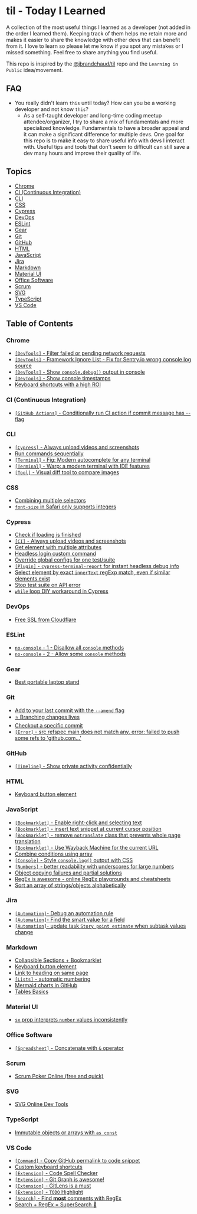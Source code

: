 # til - Today I Learned

A collection of the most useful things I learned as a developer (not added in the order I learned them). Keeping track of them helps me retain more and makes it easier to share the knowledge with other devs that can benefit from it. I love to learn so please let me know if you spot any mistakes or I missed something. Feel free to share anything you find useful.

This repo is inspired by the [@jbrandchaud/til](https://github.com/jbranchaud/til) repo and the `Learning in Public` idea/movement.

## FAQ

- You really didn't learn `this` until today? How can you be a working developer and not know `this`?
  - As a self-taught developer and long-time coding meetup attendee/organizer, I try to share a mix of fundamentals and more specialized knowledge. Fundamentals to have a broader appeal and it can make a significant difference for multiple devs. One goal for this repo is to make it easy to share useful info with devs I interact with. Useful tips and tools that don't seem to difficult can still save a dev many hours and improve their quality of life.

## Topics

- [Chrome](#chrome)
- [CI (Continuous Integration)](#ci)
- [CLI](#cli)
- [CSS](#css)
- [Cypress](#cypress)
- [DevOps](#devops)
- [ESLint](#eslint)
- [Gear](#gear)
- [Git](#git)
- [GitHub](#github)
- [HTML](#html)
- [JavaScript](#javascript)
- [Jira](#jira)
- [Markdown](#markdown)
- [Material UI](#material-ui)
- [Office Software](#office-software)
- [Scrum](#scrum)
- [SVG](#svg)
- [TypeScript](#typescript)
- [VS Code](#vs-code)

## Table of Contents

### Chrome

- [`[DevTools]` - Filter failed or pending network requests](chrome/devtools-filter-failed-or-pending-network-requests.md)
- [`[DevTools]` - Framework Ignore List - Fix for Sentry.io wrong console log source](chrome/devtools-framework-ignore-list-fix-for-sentry.io-wrong-console-log-source.md)
- [`[DevTools]` - Show `console.debug()` output in console](/chrome/devtools-show-console-debug-output.md)
- [`[DevTools]` - Show console timestamps](chrome/devtools-show-console-timestamps.md)
- [Keyboard shortcuts with a high ROI](chrome/keyboard-shortcuts-high-roi.md)

### <a id="ci"></a>CI (Continuous Integration)

- [`[GitHub Actions]` - Conditionally run CI action if commit message has --flag](ci/github-actions-conditionally-run-ci-action-if-commit-message-has-flag.md)

### CLI

- [`[Cypress]` - Always upload videos and screenshots](cypress/ci-always-upload-videos-screenshots.md)
- [Run commands sequentially](cli/run-commands-sequentially.md)
- [`[Terminal]` - Fig: Modern autocomplete for any terminal](cli/terminal-fig-modern-autocomplete-for-any-terminal.md)
- [`[Terminal]` - Warp: a modern terminal with IDE features](cli/terminal-warp-a-modern-terminal-with-ide-features.md)
- [`[Tool]` - Visual diff tool to compare images](cli/tool-visual-diff-tool-compare-images.md)

### CSS

- [Combining multiple selectors](css/combining-multiple-selectors.md)
- [`font-size` in Safari only supports integers](css/font-size-in-safari-only-supports-integers.md)

### Cypress

- [Check if loading is finished](cypress/check-if-loading-finished.md)
- [`[CI]` - Always upload videos and screenshots](cypress/ci-always-upload-videos-screenshots.md)
- [Get element with multiple attributes](cypress/get-element-with-multiple-attributes.md)
- [Headless login custom command](cypress/headless-login-custom-command.md)
- [Override global configs for one test/suite](cypress/override-global-configs-one-test-suite.md)
- [`[Plugin]` - `cypress-terminal-report` for instant headless debug info](cypress/plugin-cypress-terminal-report-instant-headless-debug-info.md)
- [Select element by exact `innerText` regExp match, even if similar elements exist](cypress/select-element-by-exact-innerText-regex-match.md)
- [Stop test suite on API error](cypress/stop-test-suite-on-api-error.md)
- [`while` loop DIY workaround in Cypress](cypress/while-loop-diy-workaround-cypress.md)

### DevOps

- [Free SSL from Cloudflare](devops/free-ssl-cloudflare.md)

### ESLint

- [`no-console` - 1 - Disallow all `console` methods](eslint/no-console-1-disallow-all-console-methods.md)
- [`no-console` - 2 - Allow some `console` methods](eslint/no-console-2-allow-some-console-methods.md)

### Gear

- [Best portable laptop stand](gear/best-portable-laptop-stand.md)

### Git

- [Add to your last commit with the `--amend` flag](git/add-to-your-last-commit-with-amend-flag.md)
- [⭐️ Branching changes lives](git/branching-changes-lives.md)
- [Checkout a specific commit](git/checkout-specific-commit.md)
- [`[Error]` - src refspec main does not match any. error: failed to push some refs to 'github.com...'](git/error-src-refspec-main-does-not-match-any.md)

### GitHub

- [`[Timeline]` - Show private activity confidentially](github/timeline-show-private-activity-confidentially.md)

### HTML

- [Keyboard button element](html/keyboard-button-element.md)

### JavaScript

- [`[Bookmarklet]` - Enable right-click and selecting text](javascript/bookmarklet-enable-right-click-selecting-text.md)
- [`[Bookmarklet]` - insert text snippet at current cursor position](markdown/collapsible-sections-plus-bookmarklet.md)
- [`[Bookmarklet]` - remove `notranslate` class that prevents whole page translation](javascript/bookmarklet-remove-notranslate-class-that-prevents-whole-page-translation.md)
- [`[Bookmarklet]` - Use Wayback Machine for the current URL](javascript/bookmarklet-use-wayback-machine-on-current-page.md)
- [Combine conditions using array](javascript/combine-conditions-using-array.md)
- [`[Console]` - Style `console.log()` output with CSS](javascript/console-style-console-log-output-css.md)
- [`[Numbers]` - better readability with underscores for large numbers](javascript/numbers-better-readability-with-underscores-for-large-numbers.md)
- [Object copying failures and partial solutions](javascript/object-copying-failures-and-partial-solutions.md)
- [RegEx is awesome - online RegEx playgrounds and cheatsheets](javascript/regex-is-awesome-online-regex-playgrounds-cheatsheets.md)
- [Sort an array of strings/objects alphabetically](javascript/sort-array-of-strings-alphabetical.md)

### Jira

- [`[Automation]`- Debug an automation rule](jira/automation-debug-a-rule.md)
- [`[Automation]`- Find the smart value for a field](jira/automation-find-smart-value-for-field.md)
- [`[Automation]`- update task `Story point estimate` when subtask values change](jira/automation-sum-of-story-point-estimate.md)

### Markdown

- [Collapsible Sections + Bookmarklet](markdown/collapsible-sections-plus-bookmarklet.md)
- [Keyboard button element](html/keyboard-button-element.md)
- [Link to heading on same page](markdown/link-to-heading-or-html-element-on-same-page.md)
- [`[Lists]` - automatic numbering](markdown/lists-automatic-numbering.md)
- [Mermaid charts in GitHub](markdown/mermaid-charts-in-github.md)
- [Tables Basics](markdown/tables-basics.md)

### Material UI

- [`sx` prop interprets `number` values inconsistently](material-ui/sx-prop-interprets-number-values-inconsistently.md)

### Office Software

- [`[Spreadsheet]` - Concatenate with `&` operator](office-software/spreadsheet-concatenate-with-ampersand.md)

### Scrum

- [Scrum Poker Online (free and quick)](scrum/scrum-poker-online-free-quick.md)

### SVG

- [SVG Online Dev Tools](svg/svg-online-dev-tools.md)

### TypeScript

- [Immutable objects or arrays with `as const`](typescript/immutable-objects-or-arrays-as-const.md)

### VS Code

- [`[Command]` - Copy GitHub permalink to code snippet](vscode/command-copy-github-permalink-to-code-snippet.md)
- [Custom keyboard shortcuts](vscode/custom-keyboard-shortcuts.md)
- [`[Extension]` - Code Spell Checker](vscode/extension-code-spell-checker.md)
- [`[Extension]` - Git Graph is awesome!](vscode/extension-git-graph-is-awesome.md)
- [`[Extension]` - GitLens is a must](vscode/extension-gitlens-is-a-must.md)
- [`[Extension]` - `TODO` Highlight](vscode/extension-todo-highlight.md)
- [`[Search]` - Find **most** comments with RegEx](vscode/search-find-most-comments-regex.md)
- [Search + RegEx = SuperSearch 🚀](vscode/search-plus-regex-equals-supersearch.md)
